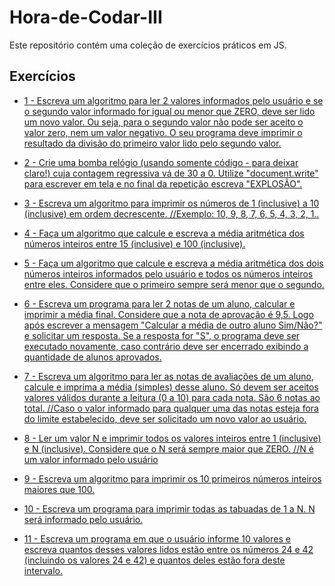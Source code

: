 # Hora-de-Codar-III

Este repositório contém uma coleção de exercícios práticos em JS.

## Exercícios
- [1 - Escreva um algoritmo para ler 2 valores informados pelo usuário e se o segundo valor informado for igual ou menor que ZERO, deve ser lido um novo valor. Ou seja, para o segundo valor não pode ser aceito o valor zero, nem um valor negativo.  O seu programa deve imprimir o resultado da divisão do primeiro valor lido pelo segundo valor.](exercicio1.html)
  
- [2 - Crie uma bomba relógio (usando somente código - para deixar claro!) cuja contagem regressiva vá de 30 a 0. Utilize "document.write" para escrever em tela e no final da repetição escreva "EXPLOSÃO".
](exercicio2.html)
  
- [3 - Escreva um algoritmo para imprimir os números de 1 (inclusive) a 10 (inclusive) em ordem decrescente.
        //Exemplo: 10, 9, 8, 7, 6, 5, 4, 3, 2, 1..](exercicio3.html)
  
- [4 - Faça um algoritmo que calcule e escreva a média aritmética dos números inteiros entre 15 (inclusive) e 100 (inclusive).](exercicio4.html)

- [5 - Faça um algoritmo que calcule e escreva a média aritmética dos dois números inteiros informados pelo usuário e todos os números inteiros entre eles. Considere que o primeiro sempre será menor que o segundo.](exercicio5.html)

- [6 - Escreva um programa para ler 2 notas de um aluno, calcular e imprimir a média final. Considere que a nota de aprovação é 9,5. Logo após escrever a mensagem "Calcular a média de outro aluno Sim/Não?" e solicitar um resposta. Se a resposta for "S", o programa deve ser executado novamente, caso contrário deve ser encerrado exibindo a quantidade de alunos aprovados.](exercicio6.html)

- [7 - Escreva um algoritmo para ler as notas de avaliações de um aluno, calcule e imprima a média (simples) desse aluno. Só devem ser aceitos valores válidos durante a leitura (0 a 10) para cada nota. São 6 notas ao total.
        //Caso o valor informado para qualquer uma das notas esteja fora do limite estabelecido, deve ser solicitado um novo valor ao usuário. ](exercicio7.html)

- [8 - Ler um valor N e imprimir todos os valores inteiros entre 1 (inclusive) e N (inclusive). Considere que o N será sempre maior que ZERO.
        //N  é um valor informado pelo usuário](exercicio8.html)

- [9 - Escreva um algoritmo para imprimir os 10 primeiros números inteiros maiores que 100.](exercicio9.html)

 - [10 - Escreva um programa para imprimir todas as tabuadas de 1 a N. N será informado pelo usuário. 
](exercicio10.html)

- [11 - Escreva um programa em que o usuário informe 10 valores e escreva quantos desses valores lidos estão entre os números 24 e 42 (incluindo os valores 24 e 42) e quantos deles estão fora deste intervalo.](exercicio11.html)
 
